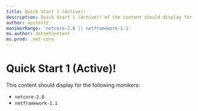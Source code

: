 ```yaml
---
title: Quick Start 1 (Active)!
description: Quick Start 1 (Active)! of the content should display for the moniker Range as 'netcore-2.0 || netframework-1.1'
author: opstest2
monikerRange: 'netcore-2.0 || netframework-1.1'
ms.author: dotnetcontent
ms.prod: .net-core
---
```


# Quick Start 1 (Active)!

This content should display for the following monikers:

* `netcore-2.0`
* `netframework-1.1`